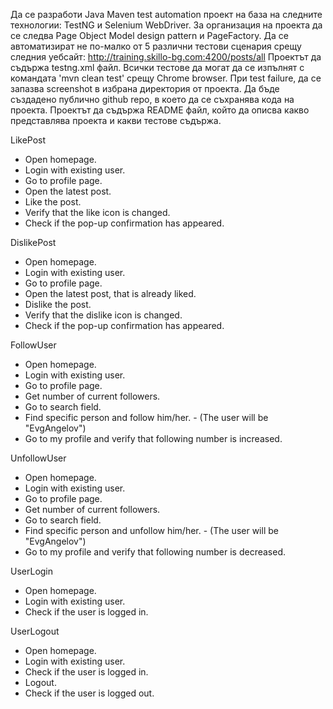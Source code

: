 Да се разработи Java Maven test automation проект на база на следните технологии: TestNG и Selenium WebDriver.
За организация на проекта да се следва Page Object Model design pattern и PageFactory.
Да се автоматизират не по-малко от 5 различни тестови сценария срещу следния уебсайт: http://training.skillo-bg.com:4200/posts/all
Проектът да съдържа testng.xml файл.
Всички тестове да могат да се изпълнят с командата 'mvn clean test' срещу Chrome browser.
При test failure, да се запазва screenshot в избрана директория от проекта.
Да бъде създадено публично github repo, в което да се съхранява кода на проекта.
Проектът да съдържа README файл, който да описва какво представлява проекта и какви тестове съдържа.

LikePost
- Open homepage.
- Login with existing user.
- Go to profile page.
- Open the latest post.
- Like the post.
- Verify that the like icon is changed.
- Check if the pop-up confirmation has appeared.

DislikePost
- Open homepage.
- Login with existing user.
- Go to profile page.
- Open the latest post, that is already liked.
- Dislike the post.
- Verify that the dislike icon is changed.
- Check if the pop-up confirmation has appeared.

FollowUser
- Open homepage.
- Login with existing user.
- Go to profile page.
- Get number of current followers.
- Go to search field.
- Find specific person and follow him/her. - (The user will be "EvgAngelov")
- Go to my profile and verify that following number is increased.

UnfollowUser
- Open homepage.
- Login with existing user.
- Go to profile page.
- Get number of current followers.
- Go to search field.
- Find specific person and unfollow him/her. - (The user will be "EvgAngelov")
- Go to my profile and verify that following number is decreased.

UserLogin
- Open homepage.
- Login with existing user.
- Check if the user is logged in.

UserLogout
- Open homepage.
- Login with existing user.
- Check if the user is logged in.
- Logout.
- Check if the user is logged out.